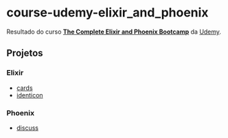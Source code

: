 # course-udemy-elixir_and_phoenix

Resultado do curso **[The Complete Elixir and Phoenix Bootcamp](https://www.udemy.com/the-complete-elixir-and-phoenix-bootcamp-and-tutorial)** da [Udemy](https://www.udemy.com/).

## Projetos

### Elixir

- [cards](/course-udemy-elixir_and_phoenix/tree/master/cards)
- [identicon](/course-udemy-elixir_and_phoenix/tree/master/identicon)

### Phoenix

- [discuss](/course-udemy-elixir_and_phoenix/tree/master/discuss)

